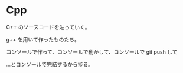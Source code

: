 # Cpp

C++ のソースコードを貼っていく。

g++ を用いて作ったものたち。








コンソールで作って、コンソールで動かして、コンソールで git push して

...とコンソールで完結するから捗る。
